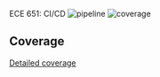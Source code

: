 ECE 651: CI/CD 
![pipeline](https://gitlab.oit.duke.edu/afsana.chowdhury/ece-651-sp-22-risk/badges/edit-CI/CD/pipeline.svg)
![coverage](https://gitlab.oit.duke.edu/afsana.chowdhury/ece-651-sp-22-risk/badges/edit-CI/CD/coverage.svg?job=test)
## Coverage
[Detailed coverage](https://afsana.chowdhury.pages.oit.duke.edu/ece-651-sp-22-risk/dashboard.html)
